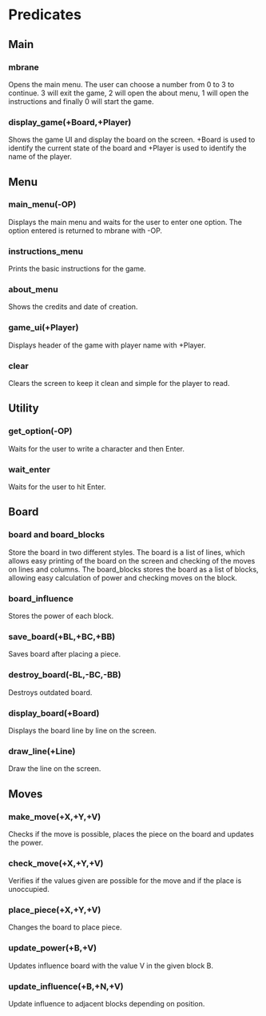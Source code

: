 # Predicates

## Main

### mbrane

Opens the main menu. The user can choose a number from 0 to 3 to continue. 3 will exit the game, 2 will open the about menu, 1 will open the instructions and finally 0 will start the game.

### display_game(+Board,+Player)

Shows the game UI and display the board on the screen. +Board is used to identify the current state of the board and +Player is used to identify the name of the player.



## Menu

### main_menu(-OP)

Displays the main menu and waits for the user to enter one option. The option entered is returned to mbrane with -OP.

### instructions_menu

Prints the basic instructions for the game.

### about_menu

Shows the credits and date of creation.

### game_ui(+Player)

Displays header of the game with player name with +Player.

### clear

Clears the screen to keep it clean and simple for the player to read.



## Utility

### get_option(-OP)

Waits for the user to write a character and then Enter.

### wait_enter

Waits for the user to hit Enter.



## Board

### board and board_blocks

Store the board in two different styles. The board is a list of lines, which allows easy printing of the board on the screen and checking of the moves on lines and columns. The board_blocks stores the board as a list of blocks, allowing easy calculation of power and checking moves on the block.

### board_influence

Stores the power of each block.

### save_board(+BL,+BC,+BB)

Saves board after placing a piece.

### destroy_board(-BL,-BC,-BB)

Destroys outdated board.

### display_board(+Board)

Displays the board line by line on the screen.

### draw_line(+Line)

Draw the line on the screen.



## Moves

### make_move(+X,+Y,+V)

Checks if the move is possible, places the piece on the board and updates the power.

### check_move(+X,+Y,+V)

Verifies if the values given are possible for the move and if the place is unoccupied.

### place_piece(+X,+Y,+V)

Changes the board to place piece.

### update_power(+B,+V)

Updates influence board with the value V in the given block B.

### update_influence(+B,+N,+V)

Update influence to adjacent blocks depending on position.
